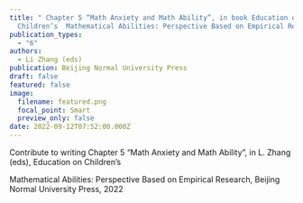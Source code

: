 ```yaml
---
title: " Chapter 5 “Math Anxiety and Math Ability”, in book Education on
  Children’s  Mathematical Abilities: Perspective Based on Empirical Research"
publication_types:
  - "6"
authors:
  - Li Zhang (eds)
publication: Beijing Normal University Press
draft: false
featured: false
image:
  filename: featured.png
  focal_point: Smart
  preview_only: false
date: 2022-09-12T07:52:00.000Z
---
```

Contribute to writing Chapter 5 “Math Anxiety and Math Ability”, in L. Zhang (eds), Education on Children’s 

Mathematical Abilities: Perspective Based on Empirical Research, Beijing Normal University Press, 2022